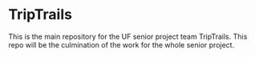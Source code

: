# TripTrails
This is the main repository for the UF senior project team TripTrails. This repo will be the culmination of the work for the whole senior project.
